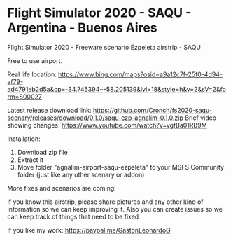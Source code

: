 # Flight Simulator 2020 - SAQU - Argentina - Buenos Aires
Flight Simulator 2020 - Freeware scenario Ezpeleta airstrip - SAQU

Free to use airport.

Real life location: https://www.bing.com/maps?osid=a9a12c7f-25f0-4d94-af79-ad4791eb2d5a&cp=-34.745394~-58.205139&lvl=18&style=h&v=2&sV=2&form=S00027

Latest release download link: https://github.com/Cronch/fs2020-saqu-scenary/releases/download/0.1.0/saqu-ezp-agnalim-0.1.0.zip
Brief video showing changes: https://www.youtube.com/watch?v=vgfBa01RB9M

Installation:
1) Download zip file
2) Extract it
3) Move folder "agnalim-airport-saqu-ezpeleta" to your MSFS Community folder (just like any other scenary or addon)

More fixes and scenarios are coming!

If you know this airstrip, please share pictures and any other kind of information so we can keep improving it.
Also you can create issues so we can keep track of things that need to be fixed

If you like my work: https://paypal.me/GastonLeonardoG
